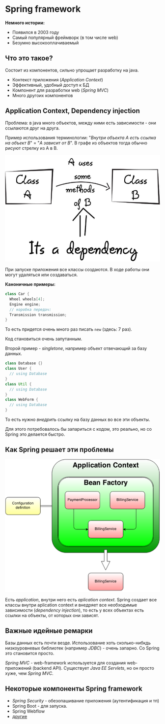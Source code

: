 # Spring framework

**Немного истории:**
* Появился в 2003 году
* Самый популярный фреймворк (в том числе web)
* Безумно высокооплачиваемый

## Что это такое?
Состоит из компонентов, сильно упрощает разработку на java.

* Контекст приложения (*Application Context*)
* Эффективный, удобный доступ к БД
* Компонент для разработки web (*Spring MVC*)
* Много другоих компонентов

## Application Context, Dependency injection

Проблема: в java много объектов, между ними есть зависимости - они ссылаются друг на друга.

Пример использования терминологии: "*Внутри объекта A есть ссылка на объект B*" = "*A зависит от B*". В графе из объектов тогда обычно рисуют стрелку из A в B.

![](images/dependency_injection.png)

При запуске приложения все классы создаются. В ходе работы они могут удаляться или создаваться.

**Каноничные примеры:**
```java
class Car {
  Wheel wheels[4];
  Engine engine;
  // коробка передач:
  Transmission transmission;
}
```

То есть придется очень много раз писать `new` (здесь: 7 раз).

Код становиться очень запутанным.

Второй пример - *singletone*, например объект отвечающий за базу данных.

```java
class Database {}
class User {
  // using Database
}
class Util {
  // using Database
}
class WebForm {
  // using Database
}
```

То есть нужно *внедрить* ссылку на базу данных во все эти объекты.

Для этого потребовалось бы запариться с кодом, это реально, но со Spring это делается быстро.

## Как Spring решает эти проблемы
![](images/application_context.png)

Есть *application*, внутри него есть *aplication context*. Spring создает все классы внутри aplication context и внедряет все необходимые зависимости (*dependency injection*), то есть у всех объектах есть ссылки на объекты, от которых они зависят.

## Важные идейные ремарки
Базы данных есть почти везде. Использование хоть сколько-нибкдь низкоуровневых библиотек (например *JDBC*) - очень запарно. Со Spring это становится просто.

*Spring MVC* - web-framework используется для создания web-приложений (backend API). Существует *Java EE Servlets*, но он просто хуже, чем *Spring MVC*.

## Некоторые компоненты Spring framework
* *Spring Security* - обезопашивание приложения (аутентификация и тп)
* Spring Boot - для запуска.
* Spring Webflow
* [другие](https://spring.io/projects)






















































































































